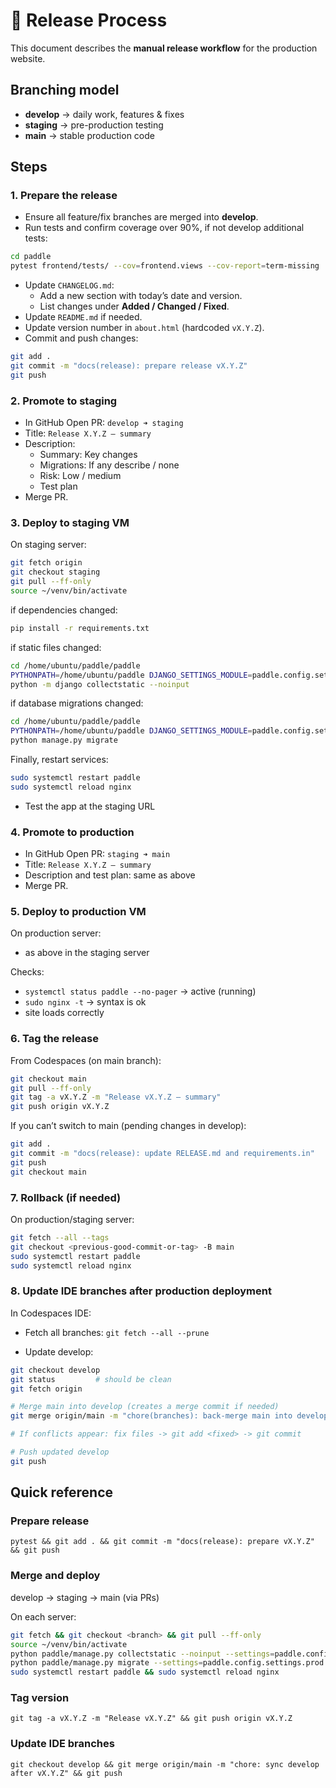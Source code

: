 # 🚀 Release Process

This document describes the **manual release workflow** for the production website.

## Branching model

- **develop** → daily work, features & fixes
- **staging** → pre-production testing
- **main** → stable production code

## Steps

### 1. Prepare the release

- Ensure all feature/fix branches are merged into **develop**.
- Run tests and confirm coverage over 90%, if not develop additional tests:

```bash
cd paddle
pytest frontend/tests/ --cov=frontend.views --cov-report=term-missing
```

- Update `CHANGELOG.md`:
  - Add a new section with today’s date and version.
  - List changes under **Added / Changed / Fixed**.
- Update `README.md` if needed.
- Update version number in `about.html` (hardcoded `vX.Y.Z`).
- Commit and push changes:

```bash
git add .
git commit -m "docs(release): prepare release vX.Y.Z"
git push
```

### 2. Promote to staging

- In GitHub Open PR: `develop ➜ staging`
- Title: `Release X.Y.Z — summary`
- Description:
  - Summary: Key changes
  - Migrations: If any describe / none
  - Risk: Low / medium
  - Test plan
- Merge PR.

### 3. Deploy to staging VM

On staging server:

```bash
git fetch origin
git checkout staging
git pull --ff-only
source ~/venv/bin/activate
```

if dependencies changed:

```bash
pip install -r requirements.txt
```

if static files changed:

```bash
cd /home/ubuntu/paddle/paddle
PYTHONPATH=/home/ubuntu/paddle DJANGO_SETTINGS_MODULE=paddle.config.settings.prod \
python -m django collectstatic --noinput
```

if database migrations changed:

```bash
cd /home/ubuntu/paddle/paddle
PYTHONPATH=/home/ubuntu/paddle DJANGO_SETTINGS_MODULE=paddle.config.settings.prod \
python manage.py migrate
```

Finally, restart services:

```bash
sudo systemctl restart paddle
sudo systemctl reload nginx
```

- Test the app at the staging URL

### 4. Promote to production

- In GitHub Open PR: `staging ➜ main`
- Title: `Release X.Y.Z — summary`
- Description and test plan: same as above
- Merge PR.

### 5. Deploy to production VM

On production server:

- as above in the staging server

Checks:

- `systemctl status paddle --no-pager` → active (running)
- `sudo nginx -t` → syntax is ok
- site loads correctly

### 6. Tag the release

From Codespaces (on main branch):

```bash
git checkout main
git pull --ff-only
git tag -a vX.Y.Z -m "Release vX.Y.Z — summary"
git push origin vX.Y.Z
```

If you can’t switch to main (pending changes in develop):

```bash
git add .
git commit -m "docs(release): update RELEASE.md and requirements.in"
git push
git checkout main
```

### 7. Rollback (if needed)

On production/staging server:

```bash
git fetch --all --tags
git checkout <previous-good-commit-or-tag> -B main
sudo systemctl restart paddle
sudo systemctl reload nginx
```

### 8. Update IDE branches after production deployment

In Codespaces IDE:

- Fetch all branches: `` git fetch --all --prune ``

- Update develop:

```bash
git checkout develop
git status         # should be clean
git fetch origin

# Merge main into develop (creates a merge commit if needed)
git merge origin/main -m "chore(branches): back-merge main into develop after vX.Y.Z release"

# If conflicts appear: fix files -> git add <fixed> -> git commit

# Push updated develop
git push
```

## Quick reference

### Prepare release

`pytest && git add . && git commit -m "docs(release): prepare vX.Y.Z" && git push`

### Merge and deploy

develop → staging → main (via PRs)

On each server:

```bash
git fetch && git checkout <branch> && git pull --ff-only
source ~/venv/bin/activate
python paddle/manage.py collectstatic --noinput --settings=paddle.config.settings.prod
python paddle/manage.py migrate --settings=paddle.config.settings.prod
sudo systemctl restart paddle && sudo systemctl reload nginx
```

### Tag version

`git tag -a vX.Y.Z -m "Release vX.Y.Z" && git push origin vX.Y.Z`

### Update IDE branches

`git checkout develop && git merge origin/main -m "chore: sync develop after vX.Y.Z" && git push`
